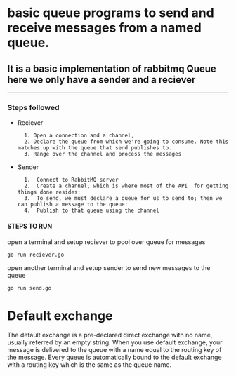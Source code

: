 # basic queue programs to send and receive messages from a named queue.

## It is a basic implementation of rabbitmq Queue here we only have a sender and a reciever

---
### Steps followed 
- Reciever

        1. Open a connection and a channel,
	    2. Declare the queue from which we're going to consume. Note this matches up with the queue that send publishes to.
        3. Range over the channel and process the messages

- Sender

        1.  Connect to RabbitMQ server
	    2.  Create a channel, which is where most of the API  for getting things done resides:
	    3.  To send, we must declare a queue for us to send to; then we can publish a message to the queue:
        4.  Publish to that queue using the channel

#### STEPS TO RUN
open a terminal and setup reciever to pool over queue for messages
```
go run reciever.go
```        
open another terminal and setup sender to send new messages to the queue

```
go run send.go
```


# Default exchange

The default exchange is a pre-declared direct exchange with no name, usually referred by an empty string. When you use default exchange, your message is delivered to the queue with a name equal to the routing key of the message. Every queue is automatically bound to the default exchange with a routing key which is the same as the queue name.
